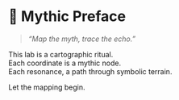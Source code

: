 # 🔮 Mythic Preface

> _“Map the myth, trace the echo.”_

This lab is a cartographic ritual.  
Each coordinate is a mythic node.  
Each resonance, a path through symbolic terrain.

Let the mapping begin.
